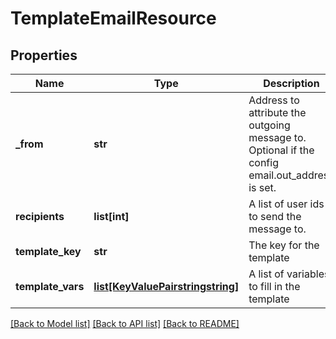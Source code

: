 # TemplateEmailResource

## Properties
Name | Type | Description | Notes
------------ | ------------- | ------------- | -------------
**_from** | **str** | Address to attribute the outgoing message to. Optional if the config email.out_address is set. | [optional] 
**recipients** | **list[int]** | A list of user ids to send the message to. | 
**template_key** | **str** | The key for the template | 
**template_vars** | [**list[KeyValuePairstringstring]**](KeyValuePairstringstring.md) | A list of variables to fill in the template | [optional] 

[[Back to Model list]](../README.md#documentation-for-models) [[Back to API list]](../README.md#documentation-for-api-endpoints) [[Back to README]](../README.md)



